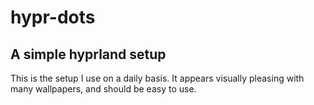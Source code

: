 # hypr-dots

## A simple hyprland setup

This is the setup I use on a daily basis. It appears visually pleasing with many wallpapers, and should be easy to use.
